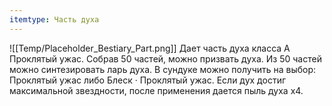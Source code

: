 ```yaml
---
itemtype: Часть духа
---
```

![[Temp/Placeholder_Bestiary_Part.png]]
Дает часть духа класса А Проклятый ужас. Собрав 50 частей, можно призвать духа. Из 50 частей можно синтезировать ларь духа. В сундуке можно получить на выбор: Проклятый ужас либо Блеск · Проклятый ужас. Если дух достиг максимальной звездности, после применения дается пыль духа х4.
